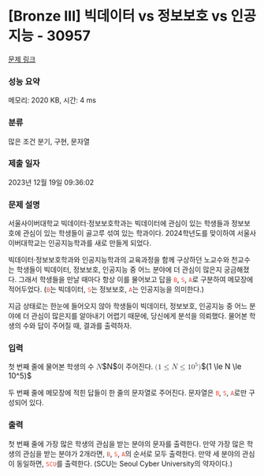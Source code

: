 # [Bronze III] 빅데이터 vs 정보보호 vs 인공지능 - 30957 

[문제 링크](https://www.acmicpc.net/problem/30957) 

### 성능 요약

메모리: 2020 KB, 시간: 4 ms

### 분류

많은 조건 분기, 구현, 문자열

### 제출 일자

2023년 12월 19일 09:36:02

### 문제 설명

<p>서울사이버대학교 빅데이터·정보보호학과는 빅데이터에 관심이 있는 학생들과 정보보호에 관심이 있는 학생들이 골고루 섞여 있는 학과이다. 2024학년도를 맞이하여 서울사이버대학교는 인공지능학과를 새로 만들게 되었다.</p>

<p>빅데이터·정보보호학과와 인공지능학과의 교육과정을 함께 구상하던 노교수와 천교수는 학생들이 빅데이터, 정보보호, 인공지능 중 어느 분야에 더 관심이 많은지 궁금해졌다. 그래서 학생들을 만날 때마다 항상 이를 물어보고 답을 <span style="color:#e74c3c;"><code>B</code></span>, <span style="color:#e74c3c;"><code>S</code></span>, <span style="color:#e74c3c;"><code>A</code></span>로 구분하여 메모장에 적어두었다. (<span style="color:#e74c3c;"><code>B</code></span>는 빅데이터, <span style="color:#e74c3c;"><code>S</code></span>는 정보보호, <span style="color:#e74c3c;"><code>A</code></span>는 인공지능을 의미한다.)</p>

<p>지금 상태로는 한눈에 들어오지 않아 학생들이 빅데이터, 정보보호, 인공지능 중 어느 분야에 더 관심이 많은지를 알아내기 어렵기 때문에, 당신에게 분석을 의뢰했다. 물어본 학생의 수와 답이 주어질 때, 결과를 출력하자.</p>

### 입력 

 <p>첫 번째 줄에 물어본 학생의 수 <mjx-container class="MathJax" jax="CHTML" style="font-size: 109%; position: relative;"><mjx-math class="MJX-TEX" aria-hidden="true"><mjx-mi class="mjx-i"><mjx-c class="mjx-c1D441 TEX-I"></mjx-c></mjx-mi></mjx-math><mjx-assistive-mml unselectable="on" display="inline"><math xmlns="http://www.w3.org/1998/Math/MathML"><mi>N</mi></math></mjx-assistive-mml><span aria-hidden="true" class="no-mathjax mjx-copytext">$N$</span></mjx-container>이 주어진다. <mjx-container class="MathJax" jax="CHTML" style="font-size: 109%; position: relative;"><mjx-math class="MJX-TEX" aria-hidden="true"><mjx-mo class="mjx-n"><mjx-c class="mjx-c28"></mjx-c></mjx-mo><mjx-mn class="mjx-n"><mjx-c class="mjx-c31"></mjx-c></mjx-mn><mjx-mo class="mjx-n" space="4"><mjx-c class="mjx-c2264"></mjx-c></mjx-mo><mjx-mi class="mjx-i" space="4"><mjx-c class="mjx-c1D441 TEX-I"></mjx-c></mjx-mi><mjx-mo class="mjx-n" space="4"><mjx-c class="mjx-c2264"></mjx-c></mjx-mo><mjx-msup space="4"><mjx-mn class="mjx-n"><mjx-c class="mjx-c31"></mjx-c><mjx-c class="mjx-c30"></mjx-c></mjx-mn><mjx-script style="vertical-align: 0.393em;"><mjx-mn class="mjx-n" size="s"><mjx-c class="mjx-c35"></mjx-c></mjx-mn></mjx-script></mjx-msup><mjx-mo class="mjx-n"><mjx-c class="mjx-c29"></mjx-c></mjx-mo></mjx-math><mjx-assistive-mml unselectable="on" display="inline"><math xmlns="http://www.w3.org/1998/Math/MathML"><mo stretchy="false">(</mo><mn>1</mn><mo>≤</mo><mi>N</mi><mo>≤</mo><msup><mn>10</mn><mn>5</mn></msup><mo stretchy="false">)</mo></math></mjx-assistive-mml><span aria-hidden="true" class="no-mathjax mjx-copytext">$(1 \le N \le 10^5)$</span> </mjx-container></p>

<p>두 번째 줄에 메모장에 적힌 답들이 한 줄의 문자열로 주어진다. 문자열은 <span style="color:#e74c3c;"><code>B</code></span>, <span style="color:#e74c3c;"><code>S</code></span>, <span style="color:#e74c3c;"><code>A</code></span>로만 구성되어 있다.</p>

### 출력 

 <p>첫 번째 줄에 가장 많은 학생의 관심을 받는 분야의 문자를 출력한다. 만약 가장 많은 학생의 관심을 받는 분야가 2개라면, <span style="color:#e74c3c;"><code>B</code></span>, <span style="color:#e74c3c;"><code>S</code></span>, <span style="color:#e74c3c;"><code>A</code></span>의 순서로 모두 출력한다. 만약 세 분야의 관심이 동일하면, <span style="color:#e74c3c;"><code>SCU</code></span>를 출력한다. (SCU는 Seoul Cyber University의 약자이다.)</p>

